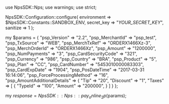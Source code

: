 use NpsSDK::Nps;
use warnings;
use strict;

NpsSDK::Configuration::configure( 
    environment => $NpsSDK::Constants::SANDBOX_ENV,
    secret_key => "_YOUR_SECRET_KEY_",
    sanitize => 1 
    );

my $params = {
    "psp_Version" => "2.2",
    "psp_MerchantId" => "psp_test",
    "psp_TxSource" => "WEB",
    "psp_MerchTxRef" => "ORDERX1466Xz-3",
    "psp_MerchOrderId" => "ORDERX1466Xz",
    "psp_Amount" => "1200000",
    "psp_NumPayments" => "3",
    "psp_CardSecurityCode" => "321",
    "psp_Currency" => "986",
    "psp_Country" => "BRA",
    "psp_Product" => "5",
    "psp_Plan" => "CC",
    "psp_CardNumber" => "5453010000083303",
    "psp_CardExpDate" => "1904",
    "psp_PosDateTime" => "2017-03-31 16:14:06",
    "psp_ForceProcessingMethod" => "16",
    "psp_AmountAdditionalDetails" => {
        "Tip" => "20",
        "Discount" => "1",
        "Taxes" => [
            {
                "TypeId" => "100",
                "Amount" => "200000",
            }
        ]
    }
};

my $response = NpsSDK::Nps::pay_online_2p($params);